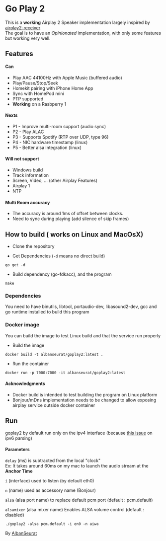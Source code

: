 # Go Play 2

This is a **working** Airplay 2 Speaker implementation largely inspired by [airplay2-receiver](https://github.com/openairplay/airplay2-receiver)
<br>
The goal is to have an *Opinionated* implementation, with only some features but working very well.

## Features

#### Can 

* Play AAC 44100Hz with Apple Music (buffered audio)
* Play/Pause/Stop/Seek
* Homekit pairing with iPhone Home App
* Sync with HomePod mini
* PTP supported 
* **Working** on a Rasbperry 1

#### Nexts  

* P1 - Improve multi-room support (audio sync)
* P2 - Play ALAC
* P3 - Supports Spotify (RTP over UDP, type 96) 
* P4 - NIC hardware timestamp (linux)
* P5 - Better alsa integration (linux)

#### Will not support

* Windows build
* Track information 
* Screen, Video, ... (other Airplay Features)
* Airplay 1
* NTP

#### Multi Room accuracy 

* The accuracy is around 1ms of offset between clocks.
* Need to sync during playing (add silence of skip frames) 

## How to build ( works on Linux and MacOsX)

* Clone the repository 
  
* Get Dependencies (`-d` means no direct build)

```shell
go get -d 
```

* Build dependency (go-fdkacc), and the program 

```shell
make 
```

### Dependencies 

You need to have binutils, libtool, portaudio-dev, libasound2-dev, gcc and go runtime installed to build this program

### Docker image

You can build the image to test Linux build and that the service run properly 

* Build the image

```shell
docker build -t albanseurat/goplay2:latest .
```

* Run the container

```shell
docker run -p 7000:7000 -it albanseurat/goplay2:latest
```

#### Acknowledgments  

* Docker build is intended to test building the program on Linux platform
* Bonjour/mDns implementation needs to be changed to allow exposing airplay service outside docker container

## Run

goplay2 by default run only on the ipv4 interface (because [this issue](https://github.com/golang/go/issues/31024) on ipv6 parsing) 

#### Parameters 

`delay` (ms) is subtracted from the local "clock" <br>
Ex: It takes around 60ms on my mac to launch the audio stream at the **Anchor Time** 

`i` (interface) used to listen (by default eth0)

`n` (name) used as accessory name (Bonjour) 

`alsa` (alsa port name) to replace default pcm port (default : pcm.default)

`alsamixer` (alsa mixer name) Enables ALSA volume control (default : disabled)

```shell
./goplay2 -alsa pcm.default -i en0 -n aiwa
```


By [AlbanSeurat](https://github.com/AlbanSeurat)
